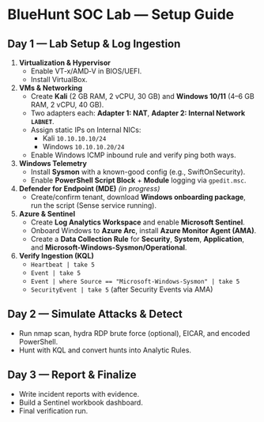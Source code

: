 # BlueHunt SOC Lab — Setup Guide

## Day 1 — Lab Setup & Log Ingestion
1. **Virtualization & Hypervisor**
   - Enable VT‑x/AMD‑V in BIOS/UEFI.
   - Install VirtualBox.
2. **VMs & Networking**
   - Create **Kali** (2 GB RAM, 2 vCPU, 30 GB) and **Windows 10/11** (4–6 GB RAM, 2 vCPU, 40 GB).
   - Two adapters each: **Adapter 1: NAT**, **Adapter 2: Internal Network `LABNET`**.
   - Assign static IPs on Internal NICs:
     - Kali `10.10.10.10/24`
     - Windows `10.10.10.20/24`
   - Enable Windows ICMP inbound rule and verify ping both ways.
3. **Windows Telemetry**
   - Install **Sysmon** with a known-good config (e.g., SwiftOnSecurity).
   - Enable **PowerShell Script Block** + **Module** logging via `gpedit.msc`.
4. **Defender for Endpoint (MDE)** *(in progress)*
   - Create/confirm tenant, download **Windows onboarding package**, run the script (Sense service running).
5. **Azure & Sentinel**
   - Create **Log Analytics Workspace** and enable **Microsoft Sentinel**.
   - Onboard Windows to **Azure Arc**, install **Azure Monitor Agent (AMA)**.
   - Create a **Data Collection Rule** for **Security**, **System**, **Application**, and **Microsoft-Windows-Sysmon/Operational**.
6. **Verify Ingestion (KQL)**
   - `Heartbeat | take 5`
   - `Event | take 5`
   - `Event | where Source == "Microsoft-Windows-Sysmon" | take 5`
   - `SecurityEvent | take 5` (after Security Events via AMA)

## Day 2 — Simulate Attacks & Detect
- Run nmap scan, hydra RDP brute force (optional), EICAR, and encoded PowerShell.
- Hunt with KQL and convert hunts into Analytic Rules.

## Day 3 — Report & Finalize
- Write incident reports with evidence.
- Build a Sentinel workbook dashboard.
- Final verification run.